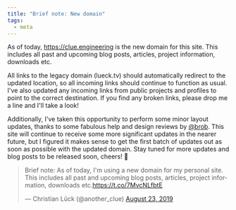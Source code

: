 ```yaml
---
title: "Brief note: New domain"
tags:
  - meta
---
```


As of today, https://clue.engineering is the new domain for this site. This includes all past and upcoming blog posts, articles, project information, downloads etc.

All links to the legacy domain (lueck.tv) should automatically redirect to the updated location, so all incoming links should continue to function as usual. I've also updated any incoming links from public projects and profiles to point to the correct destination. If you find any broken links, please drop me a line and I'll take a look!

Additionally, I've taken this opportunity to perform some minor layout updates, thanks to some fabulous help and design reviews by [@brob](https://twitter.com/brob). This site will continue to receive some more significant updates in the nearer future, but I figured it makes sense to get the first batch of updates out as soon as possible with the updated domain. Stay tuned for more updates and blog posts to be released soon, cheers! 🥂

<blockquote class="twitter-tweet"><p lang="en" dir="ltr">Brief note: As of today, I&#39;m using a new domain for my personal site. This includes all past and upcoming blog posts, articles, project information, downloads etc.<a href="https://t.co/7MvcNLfbtE">https://t.co/7MvcNLfbtE</a></p>&mdash; Christian Lück (@another_clue) <a href="https://twitter.com/another_clue/status/1164989141496602624?ref_src=twsrc%5Etfw">August 23, 2019</a></blockquote>